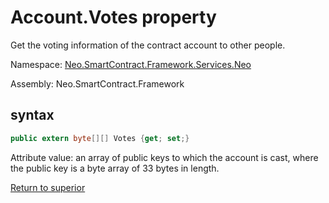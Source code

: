 # Account.Votes property

Get the voting information of the contract account to other people.

Namespace: [Neo.SmartContract.Framework.Services.Neo](../../neo.md)

Assembly: Neo.SmartContract.Framework

## syntax

```c#
public extern byte[][] Votes {get; set;}
```

Attribute value: an array of public keys to which the account is cast, where the public key is a byte array of 33 bytes in length.



[Return to superior](../Account.md)
